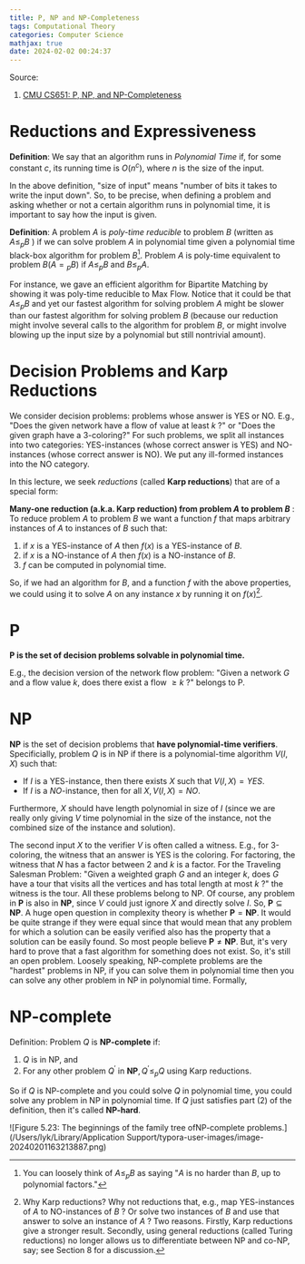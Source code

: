 ```yaml
---
title: P, NP and NP-Completeness
tags: Computational Theory
categories: Computer Science
mathjax: true
date: 2024-02-02 00:24:37
---
```



Source:

1. [CMU CS651: P, NP, and NP-Completeness](https://www.cs.cmu.edu/~avrim/451/lectures/lect1102.pdf)

<!--more-->

# Reductions and Expressiveness

**Definition**: We say that an algorithm runs in *Polynomial Time* if, for some constant $c$, its running time is $O\left(n^c\right)$, where $n$ is the size of the input.

In the above definition, "size of input" means "number of bits it takes to write the input down". So, to be precise, when defining a problem and asking whether or not a certain algorithm runs in polynomial time, it is important to say how the input is given.



**Definition**: A problem $A$ is *poly-time reducible* to problem $B$ (written as $A \leq_p B$ ) if we can solve problem $A$ in polynomial time given a polynomial time black-box algorithm for problem $B$[^1]. Problem $A$ is poly-time equivalent to problem $B\left(A={ }_p B\right)$ if $A \leq_p B$ and $B \leq_p A$.

For instance, we gave an efficient algorithm for Bipartite Matching by showing it was poly-time reducible to Max Flow. Notice that it could be that $A \leq_p B$ and yet our fastest algorithm for solving problem $A$ might be slower than our fastest algorithm for solving problem $B$ (because our reduction might involve several calls to the algorithm for problem $B$, or might involve blowing up the input size by a polynomial but still nontrivial amount).

# Decision Problems and Karp Reductions

We consider decision problems: problems whose answer is YES or NO. E.g., "Does the given network have a flow of value at least $k$ ?" or "Does the given graph have a 3-coloring?" For such problems, we split all instances into two categories: YES-instances (whose correct answer is YES) and NO-instances (whose correct answer is NO). We put any ill-formed instances into the NO category.

In this lecture, we seek *reductions* (called **Karp reductions**) that are of a special form:

**Many-one reduction (a.k.a. Karp reduction) from problem $A$ to problem $B$** : To reduce problem $A$ to problem $B$ we want a function $f$ that maps arbitrary instances of $A$ to instances of $B$ such that:

1. if $x$ is a YES-instance of $A$ then $f(x)$ is a YES-instance of $B$.
2. if $x$ is a NO-instance of $A$ then $f(x)$ is a NO-instance of $B$.
3. $f$ can be computed in polynomial time.

So, if we had an algorithm for $B$, and a function $f$ with the above properties, we could using it to solve $A$ on any instance $x$ by running it on $f(x)$[^2].

# P

**P is the set of decision problems solvable in polynomial time.**

E.g., the decision version of the network flow problem: "Given a network $G$ and a flow value $k$, does there exist a flow $\geq k$ ?" belongs to P.

# NP

**NP** is the set of decision problems that **have polynomial-time verifiers**. Specificially, problem $Q$ is in NP if there is a polynomial-time algorithm $V(I, X)$ such that:

- If $I$ is a YES-instance, then there exists $X$ such that $V(I, X)=Y E S$.
- If $I$ is a $N O$-instance, then for all $X, V(I, X)=N O$.

Furthermore, $X$ should have length polynomial in size of $I$ (since we are really only giving $V$ time polynomial in the size of the instance, not the combined size of the instance and solution).

The second input $X$ to the verifier $V$ is often called a witness. E.g., for 3-coloring, the witness that an answer is YES is the coloring. For factoring, the witness that $N$ has a factor between 2 and $k$ is a factor. For the Traveling Salesman Problem: "Given a weighted graph $G$ and an integer $k$, does $G$ have a tour that visits all the vertices and has total length at most $k$ ?" the witness is the tour. All these problems belong to NP. Of course, any problem in $\mathbf{P}$ is also in $\mathbf{N P}$, since $V$ could just ignore $X$ and directly solve $I$. So, $\mathbf{P} \subseteq \mathbf{N P}$.
A huge open question in complexity theory is whether $\mathbf{P}=\mathbf{N P}$. It would be quite strange if they were equal since that would mean that any problem for which a solution can be easily verified also has the property that a solution can be easily found. So most people believe $\mathbf{P} \neq \mathbf{N P}$. But, it's very hard to prove that a fast algorithm for something does not exist. So, it's still an open problem.
Loosely speaking, NP-complete problems are the "hardest" problems in NP, if you can solve them in polynomial time then you can solve any other problem in NP in polynomial time. Formally,

# NP-complete

Definition: Problem $Q$ is **NP-complete** if:

1. $Q$ is in NP, and
2. For any other problem $Q^{\prime}$ in $\mathbf{N P}, Q^{\prime} \leq_p Q$ using Karp reductions.

So if $Q$ is NP-complete and you could solve $Q$ in polynomial time, you could solve any problem in NP in polynomial time. If $Q$ just satisfies part (2) of the definition, then it's called **NP-hard**.





![Figure 5.23: The beginnings of the family tree ofNP-complete problems.](/Users/lyk/Library/Application Support/typora-user-images/image-20240201163213887.png)

[^1]: You can loosely think of $A \leq_p B$ as saying "$A$ is no harder than $B$, up to polynomial factors."
[^2]: Why Karp reductions? Why not reductions that, e.g., map YES-instances of $A$ to NO-instances of $B$ ? Or solve two instances of $B$ and use that answer to solve an instance of $A$ ? Two reasons. Firstly, Karp reductions give a stronger result. Secondly, using general reductions (called Turing reductions) no longer allows us to differentiate between NP and co-NP, say; see Section 8 for a discussion.
